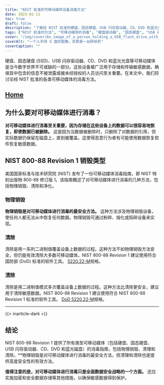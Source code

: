 ```yaml
---
title: "NIST 批准的可移动媒体设备消毒方法"
date: 2023-02-11
toc: true
draft: false
description: "了解经 NIST 批准的硬盘、固态硬盘、USB 闪存驱动器、CD、DVD 和蓝光光盘的消毒方法，以保护敏感数据免遭未经授权的访问。"
tags: ["NIST 批准的方法", "可移动媒体的消毒", "硬盘驱动器", "固态硬盘", "USB 闪存盘", "光盘", "DVD", "蓝光光盘", "数据安全", "保护敏感数据"]
cover: "/img/cover/An_image_of_a_person_holding_a_USB_flash_drive_with_a_shreder.png"
coverAlt: "一个人手持 U 盘的图像，背景是一台碎纸机"
coverCaption: ""
---
```


硬盘、固态硬盘 (SSD)、USB 闪存驱动器、CD、DVD 和蓝光光盘等可移动媒体是当今数字世界不可或缺的一部分。这些设备被广泛用于存储和传输敏感数据，确保其中包含的信息不被泄露或被未经授权的人员访问至关重要。在本文中，我们将讨论经 NIST 批准的各类可移动媒体的消毒方法。

## [Home](/cyber-security-career-playbook-start/)

## 为什么要对可移动媒体进行消毒？

**对可移动媒体进行消毒至关重要，因为存储在这些设备上的数据可以很容易地恢复，即使数据已被删除。** 这是因为当数据被删除时，只删除了对数据的引用，但实际数据仍保留在磁盘上，直到被覆盖。这使得恶意行为者有可能使用数据恢复软件恢复敏感数据。

## NIST 800-88 Revision 1 销毁类型

美国国家标准与技术研究院 (NIST) 发布了一份可移动媒体消毒指南，即 NIST 特别出版物 800-88 修订版 1。该指南概述了对可移动媒体进行消毒的几种方法，包括物理销毁、清除和净化。

### 物理销毁

**物理销毁是对可移动媒体进行消毒的最安全方法。** 这种方法涉及物理销毁设备，使任何人都无法从中恢复任何数据。物理销毁可通过粉碎、熔化或捣碎设备来实现。

### 清除

清除是用一系列二进制值覆盖设备上数据的过程。这种方法不如物理销毁方法安全，但仍能有效清除大多数可移动媒体。NIST 800-88 Revision 1 建议使用符合国防部 (DoD) 标准的软件工具。 [5220.22-M](https://simeononsecurity.ch/articles/dod-5220.22-m-data-sanitization-summarized/)规格。

### 清除

清除是用二进制值模式多次覆盖设备上数据的过程。这种方法比清除更安全，建议用于清除敏感数据。NIST 800-88 Revision 1 建议使用符合 NIST 800-88 Revision 1 标准的软件工具。 [DoD 5220.22-M](https://simeononsecurity.ch/articles/dod-5220.22-m-data-sanitization-summarized/)规格。

__________________________________________
{{< inarticle-dark >}}
## 结论

NIST 800-88 Revision 1 提供了所有类型可移动媒体（包括硬盘、固态硬盘、USB 闪存驱动器、CD、DVD 和蓝光磁盘）的消毒指南，包括物理销毁、清理和清除。**物理销毁是对可移动媒体进行消毒的最安全方法，但清理和清除也是提供高度安全性的有效方法。

**值得注意的是，对可移动媒体进行消毒只是全面数据安全战略的一个方面。** 还应实施加密和安全数据存储等其他措施，以确保敏感数据得到保护。

